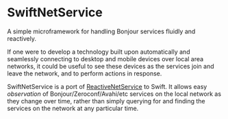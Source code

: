 # SwiftNetService
A simple microframework for handling Bonjour services fluidly and reactively.

If one were to develop a technology built upon automatically and seamlessly connecting to desktop and mobile devices over local area networks, it could be useful to see these devices as the services join and leave the network, and to perform actions in response.

SwiftNetService is a port of [ReactiveNetService](http://github.com/ndouglas/ReactiveNetService) to Swift.  It allows easy *observation* of Bonjour/Zeroconf/Avahi/etc services on the local network as they change over time, rather than simply querying for and finding the services on the network at any particular time.
